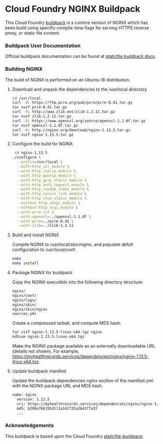 # Cloud Foundry NGINX Buildpack

This Cloud Foundry [buildpack](https://docs.cloudfoundry.org/buildpacks/) is a runtime version of NGINX which has been build using specific compile-time flags for serving HTTPS reverse proxy, or static file content.

### Buildpack User Documentation

Official buildpack documentation can be found at [staticfile buildpack docs](https://docs.cloudfoundry.org/buildpacks/staticfile/index.html).

### Building NGINX

The build of NGINX is performed on an Ubuntu 16 distribution.

1. Download and unpack the dependencies to the /usr/local directory

    ```bash
    cd /usr/local
    curl -OL https://ftp.pcre.org/pub/pcre/pcre-8.41.tar.gz
    tar xvzf pcre-8.41.tar.gz
    curl -OL http://www.zlib.net/zlib-1.2.11.tar.gz
    tar xvzf zlib-1.2.11.tar.gz
    curl -OL https://www.openssl.org/source/openssl-1.1.0f.tar.gz
    tar xvzf openssl-1.1.0f.tar.gz
    curl -OL http://nginx.org/download/nginx-1.13.5.tar.gz
    tar xvzf nginx-1.13.5.tar.gz
    ```

1. Configure the build for NGINX.

   ```bash
    cd nginx-1.13.5
   ./configure \
     --prefix=/usr/local \
     --with-http_ssl_module \
     --with-http_realip_module \
     --with-http_gunzip_module \
     --with-http_gzip_static_module \
     --with-http_auth_request_module \
     --with-http_random_index_module \
     --with-http_secure_link_module \
     --with-http_stub_status_module \
     --without-http_uwsgi_module \
     --without-http_scgi_module \
     --with-pcre-jit \
     --with-openssl=../openssl-1.1.0f \
     --with-pcre=../pcre-8.41 \
     --with-zlib=../zlib-1.2.11
   ```

1. Build and install NGINX

   Compile NGINX to /usr/local/sbin/nginx, and populate defult configuration to /usr/local/conf.

    ```bash
    make
    make install
    ```

1. Package NGINX for buildpack

   Copy the NGINX executible into the following directory structure:

    ```bash
    nginx/
    nginx/conf/
    nginx/logs/
    nginx/sbin/
    nginx/sbin/nginx
    sources.yml
    ```

   Create a compressed tarball, and compute MD5 hash:

    ```bash
    tar cvzf nginx-1.13.5-linux-x64.tgz nginx
    md5sum nginx-1.13.5-linux-x64.tgz
    ```

   Make the NGINX package available as an externally downloadable URL (details not shown). For example, https://myhealthrecords.services/dependencies/nginx/nginx-1.13.5-linux-x64.tgz.

1. Update buildpack manifest

   Update the buildpack dependencies nginx section of the manifest.yml with the NGINX package URL and MD5 hash.

    ```bash
    name: nginx
      version: 1.13.5
      uri: https://myhealthrecords.services/dependencies/nginx/nginx-1.13.5-linux-x64.tgz
      md5: b208e766191d113a142725a2b42f7a37
      ...
    ```

### Acknowledgements

This buildpack is based upon the Cloud Foundry [staticfile-buildpack](https://github.com/cloudfoundry/staticfile-buildpack).
